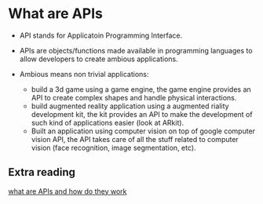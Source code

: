 # What are APIs

* API stands for Applicatoin Programming Interface.

* APIs are objects/functions made available in programming languages to allow developers to create ambious applications.

* Ambious means non trivial applications:
  - build a 3d game using a game engine, the game engine provides an API to create complex shapes and handle physical interactions.
  - build augmented reality application using a augmented riality development kit, the kit provides an API to make the development of such kind of applications easier (look at ARkit).
  - Built an application using computer vision on top of google computer vision API, the API takes care of all the stuff related to computer vision (face recognition, image segmentation, etc).

## Extra reading

[what are APIs and how do they work](https://www.programmableweb.com/api-university/what-are-apis-and-how-do-they-work)

